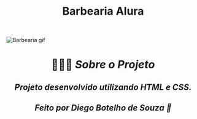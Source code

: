 <h1 align="center"> Barbearia Alura </h1>
<br>

![Barbearia gif](https://github.com/Diegodesouza7/Barbearia_Alura_HTML_CSS/blob/master/barbearia-2.0.gif)


<h1 align="center">💇🏻‍♂️ <i>Sobre o Projeto</h1>
<h2 align="center"> Projeto desenvolvido utilizando HTML  e CSS.</h2>

<h2 align="center"> Feito por Diego Botelho de Souza 🚀</h2>

